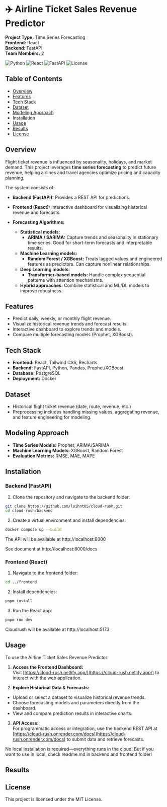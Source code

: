 # ✈️ Airline Ticket Sales Revenue Predictor

**Project Type:** Time Series Forecasting  
**Frontend:** React  
**Backend:** FastAPI  
**Team Members:** 2

![Python](https://img.shields.io/badge/Python-3.12-blue?logo=python&logoColor=white)
![React](https://img.shields.io/badge/React-18-blue?logo=react&logoColor=white)
![FastAPI](https://img.shields.io/badge/FastAPI-0.100.0-green?logo=fastapi&logoColor=white)
![License](https://img.shields.io/badge/License-MIT-lightgrey)

## Table of Contents

- [Overview](#overview)
- [Features](#features)
- [Tech Stack](#tech-stack)
- [Dataset](#dataset)
- [Modeling Approach](#modeling-approach)
- [Installation](#installation)
- [Usage](#usage)
- [Results](#results)
- [License](#license)

## Overview

Flight ticket revenue is influenced by seasonality, holidays, and market demand. This project leverages **time series forecasting** to predict future revenue, helping airlines and travel agencies optimize pricing and capacity planning.

The system consists of:

- **Backend (FastAPI):** Provides a REST API for predictions.
- **Frontend (React):** Interactive dashboard for visualizing historical revenue and forecasts.
- **Forecasting Algorithms:**

  - **Statistical models:**
    - **ARIMA / SARIMA:** Capture trends and seasonality in stationary time series. Good for short-term forecasts and interpretable results.
  - **Machine Learning models:**
    - **Random Forest / XGBoost:** Treats lagged values and engineered features as predictors. Can capture nonlinear relationships.
  - **Deep Learning models:**
    - **Transformer-based models:** Handle complex sequential patterns with attention mechanisms.
  - **Hybrid approaches:** Combine statistical and ML/DL models to improve robustness.

## Features

- Predict daily, weekly, or monthly flight revenue.
- Visualize historical revenue trends and forecast results.
- Interactive dashboard to explore trends and models.
- Compare multiple forecasting models (Prophet, XGBoost).

## Tech Stack

- **Frontend:** React, Tailwind CSS, Recharts
- **Backend:** FastAPI, Python, Pandas, Prophet/XGBoost
- **Database:** PostgreSQL
- **Deployment:** Docker

## Dataset

- Historical flight ticket revenue (date, route, revenue, etc.)
- Preprocessing includes handling missing values, aggregating revenue, and feature engineering for modeling.

## Modeling Approach

- **Time Series Models:** Prophet, ARIMA/SARIMA
- **Machine Learning Models:** XGBoost, Random Forest
- **Evaluation Metrics:** RMSE, MAE, MAPE

## Installation

### Backend (FastAPI)

1. Clone the repository and navigate to the backend folder:

```bash
git clone https://github.com/loihnt05/cloud-rush.git
cd cloud-rush/backend
```

2. Create a virtual environment and install dependencies:

```bash
docker compose up --build
```

The API will be available at http://localhost:8000

See document at http://localhost:8000/docs

### Frontend (React)

1. Navigate to the frontend folder:

```bash
cd ../frontend
```

2. Install dependencies:

```bash
pnpm install
```

3. Run the React app:

```bash
pnpm run dev
```

Cloudrush will be available at http://localhost:5173

## Usage
To use the Airline Ticket Sales Revenue Predictor:

1. **Access the Frontend Dashboard:**  
  Visit [https://cloud-rush.netlify.app/](https://cloud-rush.netlify.app/) to interact with the web application.

2. **Explore Historical Data & Forecasts:**  
  - Upload or select a dataset to visualize historical revenue trends.
  - Choose forecasting models and parameters directly from the dashboard.
  - View and compare prediction results in interactive charts.

3. **API Access:**  
  For programmatic access or integration, use the backend REST API at [https://cloud-rush.onrender.com/docs](https://cloud-rush.onrender.com/docs) to submit data and retrieve forecasts.

No local installation is required—everything runs in the cloud!
But if you want to use in local, check readme.md in backend and frontend folder!
## Results

## License

This project is licensed under the MIT License.
